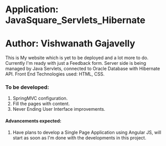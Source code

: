 # Application: JavaSquare_Servlets_Hibernate

# Author: Vishwanath Gajavelly

This is My website which is yet to be deployed and a lot more to do. Currently I'm ready with just a Feedback form. Server side is being managed by Java Servlets, connected to Oracle Database with Hibernate API. Front End Technologies used: HTML, CSS.

### To be developed: 
1. SpringMVC configuration.
2. Fill the pages with content.
3. Never Ending User Interface improvements.

#### Advancements expected:
1. Have plans to develop a Single Page Application using Angular JS, will start as soon as I'm done with the developments in this project.
